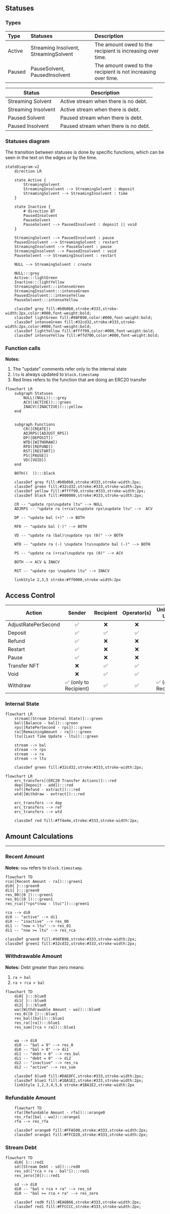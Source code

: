 ## Statuses

### Types

| Type   | Statuses                              | Description                                                   |
| :----- | :------------------------------------ | :------------------------------------------------------------ |
| Active | Streaming Insolvent, StreamingSolvent | The amount owed to the recipient is increasing over time.     |
| Paused | PauseSolvent, PausedInsolvent         | The amount owed to the recipient is not increasing over time. |

| Status              | Description                          |
| ------------------- | ------------------------------------ |
| Streaming Solvent   | Active stream when there is no debt. |
| Streaming Insolvent | Active stream when there is debt.    |
| Paused Solvent      | Paused stream when there is debt.    |
| Paused Insolvent    | Paused stream when there is no debt. |

### Statuses diagram

The transition between statuses is done by specific functions, which can be seen in the text on the edges or by the
time.

```mermaid
stateDiagram-v2
    direction LR

    state Active {
        StreamingSolvent
        StreamingInsolvent --> StreamingSolvent : deposit
        StreamingSolvent --> StreamingInsolvent : time
    }

    state Inactive {
        # direction BT
        PausedInsolvent
        PauseSolvent
        PauseSolvent --> PausedInsolvent : deposit || void
    }

    StreamingSolvent --> PausedInsolvent : pause
    PausedInsolvent --> StreamingSolvent : restart
    StreamingInsolvent --> PauseSolvent : pause
    StreamingInsolvent --> PausedInsolvent : void
    PauseSolvent --> StreamingInsolvent : restart

    NULL --> StreamingSolvent : create

    NULL:::grey
    Active:::lightGreen
    Inactive:::lightYellow
    StreamingSolvent:::intenseGreen
    StreamingInsolvent:::intenseGreen
    PausedInsolvent:::intenseYellow
    PauseSolvent:::intenseYellow

    classDef grey fill:#b0b0b0,stroke:#333,stroke-width:2px,color:#000,font-weight:bold;
    classDef lightGreen fill:#98FB98,color:#000,font-weight:bold;
    classDef intenseGreen fill:#32cd32,stroke:#333,stroke-width:2px,color:#000,font-weight:bold;
    classDef lightYellow fill:#ffff99,color:#000,font-weight:bold;
    classDef intenseYellow fill:#ffd700,color:#000,font-weight:bold;

```

### Function calls

**Notes:**

1. The "update" comments refer only to the internal state
2. `ltu` is always updated to `block.timestamp`
3. Red lines refers to the function that are doing an ERC20 transfer

```mermaid
flowchart LR
    subgraph Statuses
        NULL((NULL)):::grey
        ACV((ACTIVE)):::green
        INACV((INACTIVE)):::yellow
    end


    subgraph Functions
        CR([CREATE])
        ADJRPS([ADJUST_RPS])
        DP([DEPOSIT])
        WTD([WITHDRAW])
        RFD([REFUND])
        RST([RESTART])
        PS([PAUSE])
        VD([VOID])
    end

    BOTH((  )):::black

    classDef grey fill:#b0b0b0,stroke:#333,stroke-width:2px;
    classDef green fill:#32cd32,stroke:#333,stroke-width:2px;
    classDef yellow fill:#ffff99,stroke:#333,stroke-width:2px;
    classDef black fill:#000000,stroke:#333,stroke-width:2px;

    CR -- "update rps\nupdate ltu" --> NULL
    ADJRPS -- "update ra (+rca)\nupdate rps\nupdate ltu" -->  ACV

    DP -- "update bal (+)" --> BOTH

    RFD -- "update bal (-)" --> BOTH

    VD -- "update ra (bal)\nupdate rps (0)" --> BOTH

    WTD -- "update ra (-) \nupdate ltu\nupdate bal (-)" --> BOTH

    PS -- "update ra (+rca)\nupdate rps (0)" --> ACV

    BOTH --> ACV & INACV

    RST -- "update rps \nupdate ltu" --> INACV

    linkStyle 2,3,5 stroke:#ff0000,stroke-width:2px
```

## Access Control

| Action              |         Sender         | Recipient | Operator(s) |      Unknown User      |
| ------------------- | :--------------------: | :-------: | :---------: | :--------------------: |
| AdjustRatePerSecond |           ✅           |    ❌     |     ❌      |           ❌           |
| Deposit             |           ✅           |    ✅     |     ✅      |           ✅           |
| Refund              |           ✅           |    ❌     |     ❌      |           ❌           |
| Restart             |           ✅           |    ❌     |     ❌      |           ❌           |
| Pause               |           ✅           |    ❌     |     ❌      |           ❌           |
| Transfer NFT        |           ❌           |    ✅     |     ✅      |           ❌           |
| Void                |           ❌           |    ✅     |     ✅      |           ❌           |
| Withdraw            | ✅ (only to Recipient) |    ✅     |     ✅      | ✅ (only to Recipient) |

### Internal State

```mermaid
flowchart LR
    stream[(Stream Internal State)]:::green
    bal([Balance - bal]):::green
    rps([RatePerSecond - rps]):::green
    ra([RemainingAmount - ra]):::green
    ltu([Last Time Update - ltu]):::green

    stream --> bal
    stream --> rps
    stream --> ra
    stream --> ltu

    classDef green fill:#32cd32,stroke:#333,stroke-width:2px;
```

```mermaid
flowchart LR
    erc_transfers[(ERC20 Transfer Actions)]:::red
    dep([Deposit - add]):::red
    ref([Refund - extract]):::red
    wtd([Withdraw - extract]):::red

    erc_transfers --> dep
    erc_transfers --> ref
    erc_transfers --> wtd

    classDef red fill:#ff4e4e,stroke:#333,stroke-width:2px;
```

## Amount Calculations

---

### Recent Amount

**Notes:** `now` refers to `block.timestamp`.

```mermaid
flowchart TD
rca([Recent Amount - ra]):::green1
di0{ }:::green0
di1{ }:::green0
res_00([0 ]):::green1
res_01([0 ]):::green1
res_rca(["rps*(now - ltu)"]):::green1

rca --> di0
di0 -- "active" --> di1
di0 -- "inactive" --> res_00
di1 -- "now < ltu" --> res_01
di1 -- "now >= ltu" --> res_rca

classDef green0 fill:#98FB98,stroke:#333,stroke-width:2px;
classDef green1 fill:#32cd32,stroke:#333,stroke-width:2px;
```

### Withdrawable Amount

**Notes:** Debt greater than zero means:

1. `ra > bal`
2. `ra + rca > bal`

```mermaid
flowchart TD
    di0{ }:::blue0
    di1{ }:::blue0
    di2{ }:::blue0
    wa([Withdrawable Amount - wa]):::blue0
    res_0([0 ]):::blue1
    res_bal([bal]):::blue1
    res_ra([ra]):::blue1
    res_sum([rca + ra]):::blue1


    wa --> di0
    di0 -- "bal = 0" --> res_0
    di0 -- "bal > 0" --> di1
    di1 -- "debt > 0" --> res_bal
    di1 -- "debt = 0" --> di2
    di2 -- "inactive" --> res_ra
    di2 -- "active" --> res_sum

    classDef blue0 fill:#DAE8FC,stroke:#333,stroke-width:2px;
    classDef blue1 fill:#1BA1E2,stroke:#333,stroke-width:2px;
    linkStyle 1,2,3,4,5,6 stroke:#1BA1E2,stroke-width:2px
```

### Refundable Amount

```mermaid
    flowchart TD
    rfa([Refundable Amount - rfa]):::orange0
    res_rfa([bal - wa]):::orange1
    rfa --> res_rfa

    classDef orange0 fill:#FFA500,stroke:#333,stroke-width:2px;
    classDef orange1 fill:#FFCD28,stroke:#333,stroke-width:2px;

```

### Stream Debt

```mermaid
flowchart TD
    di0{ }:::red1
    sd([Stream Debt - sd]):::red0
    res_sd(["rca + ra - bal"]):::red1
    res_zero([0]):::red1

    sd --> di0
    di0 -- "bal < rca + ra" --> res_sd
    di0 -- "bal >= rca + ra" --> res_zero

    classDef red0 fill:#EA6B66,stroke:#333,stroke-width:2px;
    classDef red1 fill:#FFCCCC,stroke:#333,stroke-width:2px;

```
